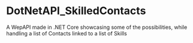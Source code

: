 # DotNetAPI_SkilledContacts
A WepAPI made in .NET Core showcasing some of the possibilities, while handling a list of Contacts linked to a list of Skills

